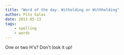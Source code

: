 ```yaml
---
title: "Word of the day: Witholding or Withholding"
author: Pito Salas
date: 2011-05-13
tags:
    - spelling
    - words
---
```




One or two H's? Don't look it up!


